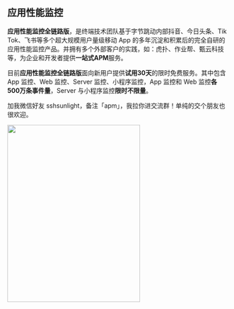 ## 应用性能监控

**应用性能监控全链路版**，是终端技术团队基于字节跳动内部抖音、今日头条、Tik Tok、飞书等多个超大规模用户量级移动 App 的多年沉淀和积累后的完全自研的应用性能监控产品。并拥有多个外部客户的实践，如：虎扑、作业帮、甄云科技等，为企业和开发者提供**一站式APM**服务。

目前**应用性能监控全链路版**面向新用户提供**试用30天**的限时免费服务。其中包含 App 监控、Web 监控、Server 监控、小程序监控，App 监控和 Web 监控**各 500万条事件量**，Server 与小程序监控**限时不限量**。

加我微信好友 sshsunlight，备注「apm」，我拉你进交流群！单纯的交个朋友也很欢迎。

<img src="https://p1-juejin.byteimg.com/tos-cn-i-k3u1fbpfcp/017d568dc1d14cd883cc3238350a39ec~tplv-k3u1fbpfcp-watermark.image" width="300" height="400" />
